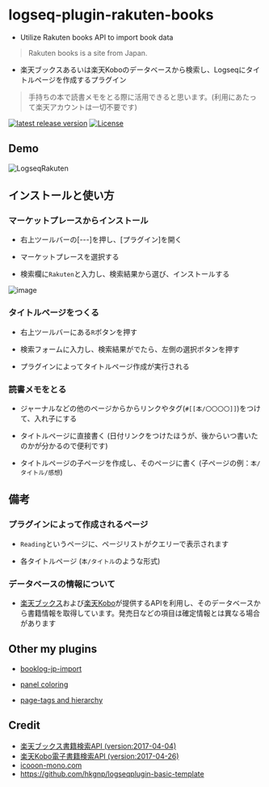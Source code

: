 # logseq-plugin-rakuten-books

- Utilize Rakuten books API to import book data

> Rakuten books is a site from Japan.

- 楽天ブックスあるいは楽天Koboのデータベースから検索し、Logseqにタイトルページを作成するプラグイン

> 手持ちの本で読書メモをとる際に活用できると思います。(利用にあたって楽天アカウントは一切不要です)

[![latest release version](https://img.shields.io/github/v/release/YU000jp/logseq-plugin-rakuten-books)](https://github.com/YU000jp/logseq-plugin-rakuten-books/releases)
[![License](https://img.shields.io/github/license/YU000jp/logseq-plugin-rakuten-books?color=blue)](https://github.com/YU000jp/logseq-plugin-rakuten-books/blob/main/LICENSE)

## Demo

![LogseqRakuten](https://user-images.githubusercontent.com/111847207/227758156-1c8e8526-230f-4934-bc97-96ed50066d88.gif)

## インストールと使い方

### マーケットプレースからインストール

- 右上ツールバーの[---]を押し、[プラグイン]を開く

- マーケットプレースを選択する

- 検索欄に`Rakuten`と入力し、検索結果から選び、インストールする

![image](https://user-images.githubusercontent.com/111847207/227759640-d2036290-cb75-476b-a5b5-b47d9f8564c9.png)

### タイトルページをつくる

- 右上ツールバーにある`R`ボタンを押す

- 検索フォームに入力し、検索結果がでたら、左側の選択ボタンを押す

- プラグインによってタイトルページ作成が実行される

### 読書メモをとる

- ジャーナルなどの他のページからからリンクやタグ(`#[[本/〇〇〇〇]]`)をつけて、入れ子にする

- タイトルページに直接書く (日付リンクをつけたほうが、後からいつ書いたのかが分かるので便利です)

- タイトルページの子ページを作成し、そのページに書く (子ページの例：`本/タイトル/感想`)

## 備考

### プラグインによって作成されるページ

- `Reading`というページに、ページリストがクエリーで表示されます

- 各タイトルページ (`本/タイトル`のような形式)

### データベースの情報について

- [楽天ブックス](https://books.rakuten.co.jp/book/?l-id=ebook-header-navi-book)および[楽天Kobo](https://books.rakuten.co.jp/e-book/computer/?l-id=parts-genrenavi-e-book-computer)が提供するAPIを利用し、そのデータベースから書籍情報を取得しています。発売日などの項目は確定情報とは異なる場合があります

## Other my plugins

- [booklog-jp-import](https://github.com/YU000jp/logseq-plugin-booklog-jp-import)

- [panel coloring](https://github.com/YU000jp/logseq-plugin-panel-coloring)

- [page-tags and hierarchy](https://github.com/YU000jp/logseq-page-tags-and-hierarchy)

## Credit

- [楽天ブックス書籍検索API (version:2017-04-04)](https://webservice.rakuten.co.jp/documentation/books-book-search)
- [楽天Kobo電子書籍検索API (version:2017-04-26)](https://webservice.rakuten.co.jp/documentation/kobo-ebook-search#aboutAffili)
- [icooon-mono.com](https://icooon-mono.com/11122-%e3%81%88%e3%82%93%e3%81%b4%e3%81%a4%e4%bb%98%e3%81%8d%e3%81%ae%e3%83%8e%e3%83%bc%e3%83%88%e3%82%a2%e3%82%a4%e3%82%b3%e3%83%b3/)
- <https://github.com/hkgnp/logseqplugin-basic-template>
